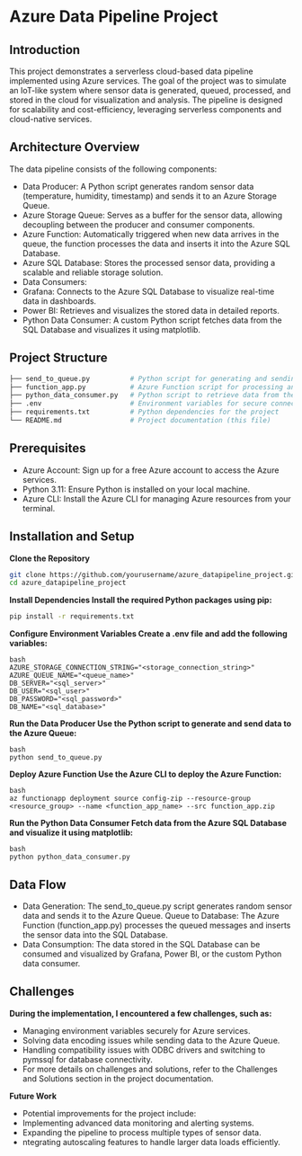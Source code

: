 # Azure Data Pipeline Project
## Introduction

This project demonstrates a serverless cloud-based data pipeline implemented using Azure services. The goal of the project was to simulate an IoT-like system where sensor data is generated, queued, processed, and stored in the cloud for visualization and analysis. The pipeline is designed for scalability and cost-efficiency, leveraging serverless components and cloud-native services.

## Architecture Overview

The data pipeline consists of the following components:
- Data Producer: A Python script generates random sensor data (temperature, humidity, timestamp) and sends it to an Azure Storage Queue.
- Azure Storage Queue: Serves as a buffer for the sensor data, allowing decoupling between the producer and consumer components.
- Azure Function: Automatically triggered when new data arrives in the queue, the function processes the data and inserts it into the Azure SQL Database.
- Azure SQL Database: Stores the processed sensor data, providing a scalable and reliable storage solution.
- Data Consumers:
- Grafana: Connects to the Azure SQL Database to visualize real-time data in dashboards.
- Power BI: Retrieves and visualizes the stored data in detailed reports.
- Python Data Consumer: A custom Python script fetches data from the SQL Database and visualizes it using matplotlib.

## Project Structure
```bash
├── send_to_queue.py          # Python script for generating and sending sensor data to Azure Queue
├── function_app.py           # Azure Function script for processing and storing data in SQL Database
├── python_data_consumer.py   # Python script to retrieve data from the SQL Database and visualize it
├── .env                      # Environment variables for secure connection details
├── requirements.txt          # Python dependencies for the project
└── README.md                 # Project documentation (this file)
```

## Prerequisites

- Azure Account: Sign up for a free Azure account to access the Azure services.
- Python 3.11: Ensure Python is installed on your local machine.
- Azure CLI: Install the Azure CLI for managing Azure resources from your terminal.

## Installation and Setup

**Clone the Repository**
```bash
git clone https://github.com/yourusername/azure_datapipeline_project.git
cd azure_datapipeline_project
```

**Install Dependencies Install the required Python packages using pip:**
```bash
pip install -r requirements.txt
```

**Configure Environment Variables Create a .env file and add the following variables:**
```
bash
AZURE_STORAGE_CONNECTION_STRING="<storage_connection_string>"
AZURE_QUEUE_NAME="<queue_name>"
DB_SERVER="<sql_server>"
DB_USER="<sql_user>"
DB_PASSWORD="<sql_password>"
DB_NAME="<sql_database>"
```
**Run the Data Producer Use the Python script to generate and send data to the Azure Queue:**
```
bash
python send_to_queue.py
```
**Deploy Azure Function Use the Azure CLI to deploy the Azure Function:**
```
bash
az functionapp deployment source config-zip --resource-group <resource_group> --name <function_app_name> --src function_app.zip
```
**Run the Python Data Consumer Fetch data from the Azure SQL Database and visualize it using matplotlib:**
```
bash
python python_data_consumer.py
```
## Data Flow

- Data Generation: The send_to_queue.py script generates random sensor data and sends it to the Azure Queue.
Queue to Database: The Azure Function (function_app.py) processes the queued messages and inserts the sensor data into the SQL Database.
- Data Consumption: The data stored in the SQL Database can be consumed and visualized by Grafana, Power BI, or the custom Python data consumer.
## Challenges

**During the implementation, I encountered a few challenges, such as:**
- Managing environment variables securely for Azure services.
- Solving data encoding issues while sending data to the Azure Queue.
- Handling compatibility issues with ODBC drivers and switching to pymssql for database connectivity.
- For more details on challenges and solutions, refer to the Challenges and Solutions section in the project documentation.

**Future Work**

- Potential improvements for the project include:
- Implementing advanced data monitoring and alerting systems.
- Expanding the pipeline to process multiple types of sensor data.
- ntegrating autoscaling features to handle larger data loads efficiently.
